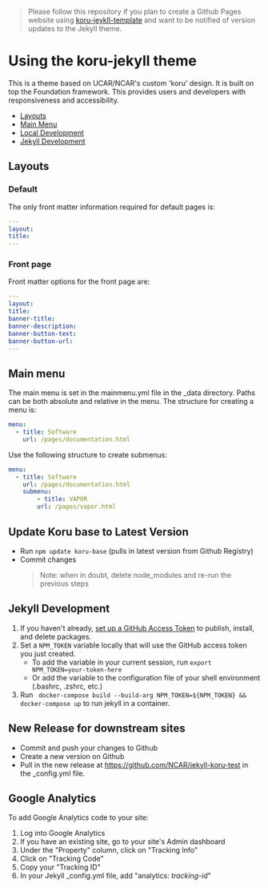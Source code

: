 > Please follow this repository if you plan to create a Github Pages website using [koru-jeykll-template](https://github.com/NCAR/koru-jekyll-template) and want to be notified of version updates to the Jekyll theme.

# Using the koru-jekyll theme

This is a theme based on UCAR/NCAR's custom 'koru' design. It is built on top the Foundation framework. This provides users and developers with responsiveness and accessibility.

* [Layouts](#layouts)
* [Main Menu](#main-menu)
* [Local Development](#local-development)
* [Jekyll Development](#jekyll-development)

## Layouts
### Default

The only front matter information required for default pages is:

```yml
---
layout:
title:
---
```

### Front page

Front matter options for the front page are:

```yml
---
layout:
title:
banner-title:
banner-description:
banner-button-text:
banner-button-url:
---
```

## Main menu

The main menu is set in the mainmenu.yml file in the _data directory. Paths can be both absolute and relative in the menu. The structure for creating a menu is:

```yml
menu:
  - title: Software
    url: /pages/documentation.html
```

Use the following structure to create submenus:

```yml
menu:
  - title: Software
    url: /pages/documentation.html
    submenu:
        - title: VAPOR
        url: /pages/vapor.html
```

## Update Koru base to Latest Version

* Run `npm update koru-base` (pulls in latest version from Github Registry)
* Commit changes
    > Note: when in doubt, delete node_modules and re-run the previous steps

## Jekyll Development

1. If you haven't already, [set up a GitHub Access Token](https://docs.github.com/en/packages/learn-github-packages/introduction-to-github-packages#authenticating-to-github-packages) to publish, install, and delete packages.
2. Set a `NPM_TOKEN` variable locally that will use the GitHub access token you just created.
   * To add the variable in your current session, run `export NPM_TOKEN=your-token-here`
   * Or add the variable to the configuration file of your shell environment (.bashrc, .zshrc, etc.)
3. Run ` docker-compose build --build-arg NPM_TOKEN=${NPM_TOKEN} && docker-compose up` to run jekyll in a container.

## New Release for downstream sites

* Commit and push your changes to Github
* Create a new version on Github
* Pull in the new release at https://github.com/NCAR/jekyll-koru-test in the _config.yml file.

## Google Analytics

To add Google Analytics code to your site:
1. Log into Google Analytics
2. If you have an existing site, go to your site's Admin dashboard
3. Under the "Property" column, click on "Tracking Info"
4. Click on "Tracking Code"
5. Copy your "Tracking ID"
6. In your Jekyll _config.yml file, add "analytics: *tracking-id*"

